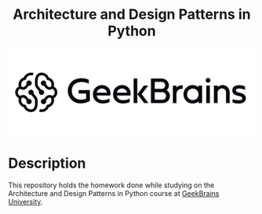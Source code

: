 <h1 align="center">Architecture and Design Patterns in Python</h1>

<div align="center">
	<img src=".github/logo.png">
</div>


# Description

This repository holds the homework done while studying on the Architecture and Design Patterns in Python course at [GeekBrains University](https://gb.ru/).
